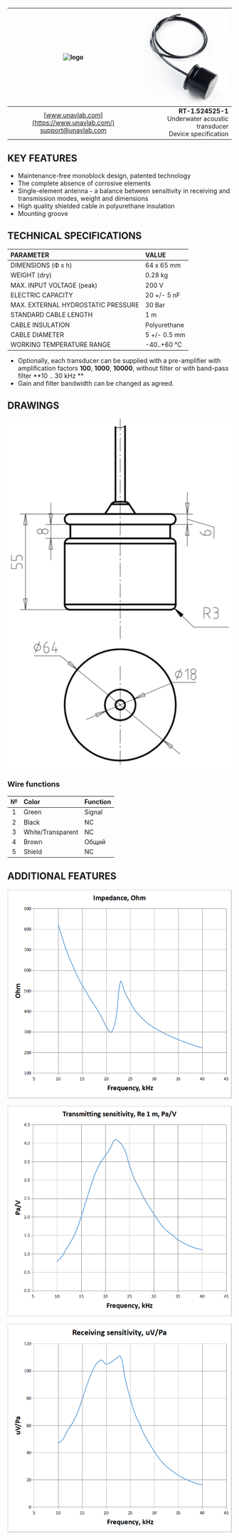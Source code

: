 | ![logo](https://ucnl.github.io/documentation/sm_logo.png) | ![logo](/documentation/def_modem_black.png) |
| :---: | ---: |
| [www.unavlab.com](https://www.unavlab.com/) <br/> [support@unavlab.com](mailto:support@unavlab.com) | **RT-1.524525-1** <br/> Underwater acoustic transducer <br/> Device specification |

## KEY FEATURES

* Maintenance-free monoblock design, patented technology
* The complete absence of corrosive elements
* Single-element antenna - a balance between sensitivity in receiving and transmission modes, weight and dimensions
* High quality shielded cable in polyurethane insulation
* Mounting groove

## TECHNICAL SPECIFICATIONS

| PARAMETER | VALUE |
| :--- | :--- |
| DIMENSIONS (Ф х h) | 64 x 65 mm |
| WEIGHT (dry) | 0.28 kg |
| MAX. INPUT VOLTAGE (peak) | 200 V |
| ELECTRIC CAPACITY | 20 +/- 5 nF |
| MAX. EXTERNAL HYDROSTATIC PRESSURE | 30 Bar |
| STANDARD CABLE LENGTH | 1 m |
| CABLE INSULATION | Polyurethane |
| CABLE DIAMETER | 5 +/- 0.5 mm |
| WORKING TEMPERATURE RANGE | -40..+60 °С |

* Optionally, each transducer can be supplied with a pre-amplifier with amplification factors **100**, **1000**, **10000**, without filter or with band-pass filter **10 .. 30 kHz **
* Gain and filter bandwidth can be changed as agreed.

<div style="page-break-after: always;"></div>

## DRAWINGS

![RT_1_524525_1_drawings](/documentation/RT_1_524525_1_drawings.png)

### Wire functions

| № | Color | Function |
| :---: | :--- | :--- |
| 1 | Green | Signal |
| 2 | Black | NC |
| 3 | White/Transparent | NC |
| 4 | Brown | Общий |
| 5 | Shield | NC |

<div style="page-break-after: always;"></div>

## ADDITIONAL FEATURES

![RT_1_524525_1_impedance](/documentation/RT_1_524525_1_impedance_en.png)

<div style="page-break-after: always;"></div>

![RT_1_524525_1_tx_sensitivity](/documentation/RT_1_524525_1_tx_sensitivity_en.png)

<div style="page-break-after: always;"></div>

![RT_1_524525_1_rx_sensitivity](/documentation/RT_1_524525_1_rx_sensitivity_en.png)
